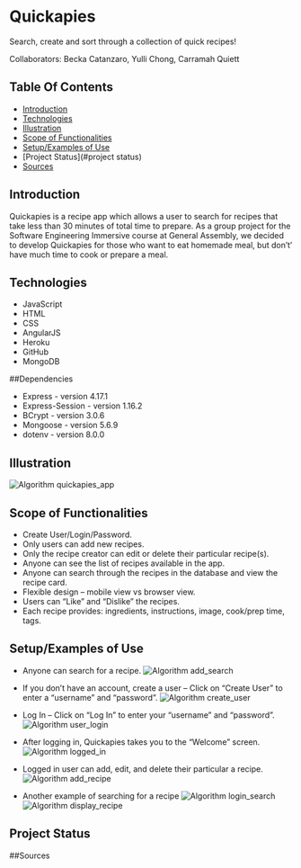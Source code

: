 # Quickapies
Search, create and sort through a collection of quick recipes!

Collaborators: Becka Catanzaro, Yulli Chong, Carramah Quiett


## Table Of Contents
* [Introduction](#introduction)
* [Technologies](#dependencies)
* [Illustration](#illustration)
* [Scope of Functionalities](#scope-of-functionalities)
* [Setup/Examples of Use](#setup/examples-of-use)
* [Project Status](#project status)
* [Sources](#sources)


## Introduction
Quickapies is a recipe app which allows a user to search for recipes that take less than 30 minutes of total time to prepare.  As a group project for the Software Engineering Immersive course at General Assembly, we decided to develop Quickapies for those who want to eat homemade meal, but don’t’ have much time to cook or prepare a meal.

## Technologies
* JavaScript
* HTML
* CSS
* AngularJS
* Heroku
* GitHub
* MongoDB

##Dependencies
* Express - version 4.17.1
* Express-Session - version 1.16.2
* BCrypt - version 3.0.6
* Mongoose - version 5.6.9
* dotenv - version 8.0.0


## Illustration
![Algorithm quickapies_app](./images/readme/quickapies_app.png)

## Scope of Functionalities
* Create User/Login/Password.
* Only users can add new recipes.
* Only the recipe creator can edit or delete their particular recipe(s).
* Anyone can see the list of recipes available in the app.
* Anyone can search through the recipes in the database and view the recipe card.
* Flexible design – mobile view vs browser view.
* Users can “Like” and “Dislike” the recipes.
* Each recipe provides: ingredients, instructions, image, cook/prep time, tags.



## Setup/Examples of Use
* Anyone can search for a recipe.
![Algorithm add_search](../images/readme/anyone_search.png)

* If you don’t have an account, create a user – Click on “Create User” to enter a “username” and “password”.
![Algorithm create_user](../images/readme/create_user.png)

* Log In – Click on “Log In” to enter your “username” and “password”.
![Algorithm user_login](../images/readme/anyone_search.png)

* After logging in, Quickapies takes you to the “Welcome” screen.
![Algorithm logged_in](../images/readme/logged_in.png)

* Logged in user can add, edit, and delete their particular a recipe.
![Algorithm add_recipe](../images/readme/add_recipe.png)

* Another example of searching for a recipe
![Algorithm login_search](../images/readme/login_search.png)
![Algorithm display_recipe](../images/readme/display_recipe.png)

## Project Status

##Sources
